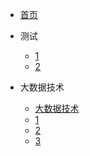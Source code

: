 * [首页](/)


* 测试
  * [1](/测试/1.md)
  * [2](/测试/2.md)

* 大数据技术
  * [大数据技术](/大数据技术/大数据技术原理与应用.md)
  * [1](/大数据技术/1.md)
  * [2](/大数据技术/2.md)
  * [3](/大数据技术/3.md)
